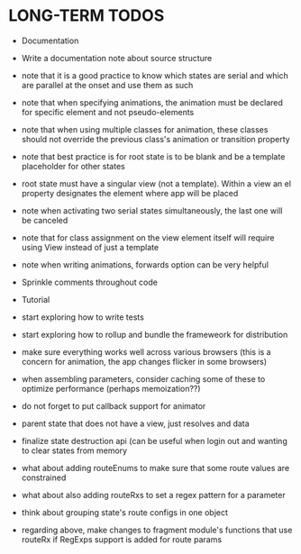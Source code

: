# LONG-TERM TODOS

* Documentation
* Write a documentation note about source structure
* note that it is a good practice to know which states are serial and which are parallel at the onset and use them as such
* note that when specifying animations, the animation must be declared for specific element and not pseudo-elements
* note that when using multiple classes for animation, these classes should not override the previous class's animation or transition property
* note that best practice is for root state is to be blank and be a template placeholder for other states
* root state must have a singular view (not a template).  Within a view an el property designates the element where app will be placed
* note when activating two serial states simultaneously, the last one will be canceled
* note that for class assignment on the view element itself will require using View instead of just a template
* note when writing animations, forwards option can be very helpful
* Sprinkle comments throughout code
* Tutorial
* start exploring how to write tests
* start exploring how to rollup and bundle the frameweork for distribution
* make sure everything works well across various browsers (this is a concern for animation, the app changes flicker in some browsers)

* when assembling parameters, consider caching some of these to optimize performance (perhaps memoization??)

* do not forget to put callback support for animator
* parent state that does not have a view, just resolves and data
* finalize state destruction api (can be useful when login out and wanting to clear states from memory

* what about adding routeEnums to make sure that some route values are constrained
* what about also adding routeRxs to set a regex pattern for a parameter
* think about grouping state's route configs in one object
* regarding above, make changes to fragment module's functions that use routeRx if RegExps support is added for route params
